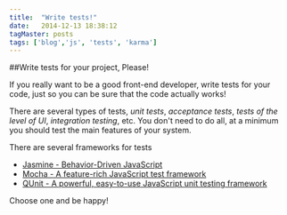 ```yaml
---
title:  "Write tests!"
date:   2014-12-13 18:38:12
tagMaster: posts
tags: ['blog','js', 'tests', 'karma']
---
```


##Write tests for your project, Please!

If you really want to be a good front-end developer, write tests for your code, just so you can be sure that the code actually works!

There are several types of tests, *unit tests*, *acceptance tests*, *tests of the level of UI*, *integration testing*, etc. You don't need to do all, at a minimum you should test the main features of your system.

There are several frameworks for tests

* [Jasmine - Behavior-Driven JavaScript](http://jasmine.github.io/)
* [Mocha - A feature-rich JavaScript test framework](http://mochajs.org/)
* [QUnit - A powerful, easy-to-use JavaScript unit testing framework](http://qunitjs.com/)

Choose one and be happy!
